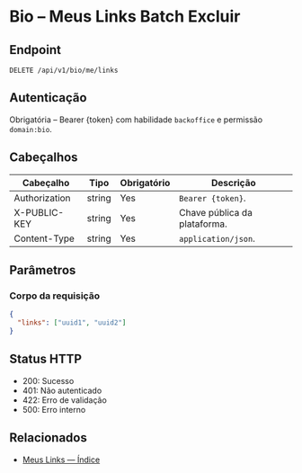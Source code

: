 # Bio – Meus Links Batch Excluir

## Endpoint

```
DELETE /api/v1/bio/me/links
```

## Autenticação

Obrigatória – Bearer {token} com habilidade `backoffice` e permissão `domain:bio`.

## Cabeçalhos

| Cabeçalho           | Tipo   | Obrigatório | Descrição |
| ---------------- | ------ | -------- | ----------- |
| Authorization    | string | Yes      | `Bearer {token}`. |
| X-PUBLIC-KEY     | string | Yes      | Chave pública da plataforma. |
| Content-Type     | string | Yes      | `application/json`. |

## Parâmetros

### Corpo da requisição

```json
{
  "links": ["uuid1", "uuid2"]
}
```

## Status HTTP

- 200: Sucesso
- 401: Não autenticado
- 422: Erro de validação
- 500: Erro interno

## Relacionados

- [Meus Links — Índice](MyLinksÍndice.md)
